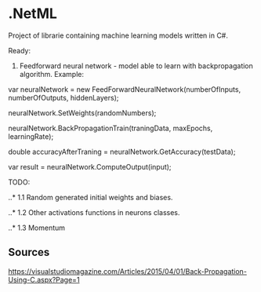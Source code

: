 # .NetML
Project of librarie containing machine learning models written in C#.

Ready:
1. Feedforward neural network - model able to learn with backpropagation algorithm. Example:

var neuralNetwork = new FeedForwardNeuralNetwork(numberOfInputs, numberOfOutputs, hiddenLayers);

neuralNetwork.SetWeights(randomNumbers);

neuralNetwork.BackPropagationTrain(traningData, maxEpochs, learningRate);

double accuracyAfterTraning = neuralNetwork.GetAccuracy(testData);

var result = neuralNetwork.ComputeOutput(input);

TODO:

..* 1.1 Random generated initial weights and biases.

..* 1.2 Other activations functions in neurons classes.

..* 1.3 Momentum

## Sources
https://visualstudiomagazine.com/Articles/2015/04/01/Back-Propagation-Using-C.aspx?Page=1
